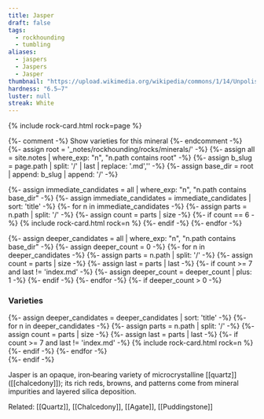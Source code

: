 ```yaml
---
title: Jasper
draft: false
tags:
  - rockhounding
  - tumbling
aliases:
  - jaspers
  - Jaspers
  - Jasper
thumbnail: "https://upload.wikimedia.org/wikipedia/commons/1/14/Unpolished_jasper.jpg"
hardness: "6.5–7"
luster: null
streak: White
---
```

{% include rock-card.html rock=page %}

{%- comment -%} Show varieties for this mineral {%- endcomment -%}
{%- assign root = '_notes/rockhounding/rocks/minerals/' -%}
{%- assign all = site.notes | where_exp: "n", "n.path contains root" -%}
{%- assign b_slug = page.path | split: '/' | last | replace: '.md','' -%}
{%- assign base_dir = root | append: b_slug | append: '/' -%}

<div class="rock-card-grid">
  {%- assign immediate_candidates = all | where_exp: "n", "n.path contains base_dir" -%}
  {%- assign immediate_candidates = immediate_candidates | sort: 'title' -%}
  {%- for n in immediate_candidates -%}
    {%- assign parts = n.path | split: '/' -%}
    {%- assign count = parts | size -%}
    {%- if count == 6 -%}
      {% include rock-card.html rock=n %}
    {%- endif -%}
  {%- endfor -%}
</div>

{%- assign deeper_candidates = all | where_exp: "n", "n.path contains base_dir" -%}
{%- assign deeper_count = 0 -%}
{%- for n in deeper_candidates -%}
  {%- assign parts = n.path | split: '/' -%}
  {%- assign count = parts | size -%}
  {%- assign last = parts | last -%}
  {%- if count >= 7 and last != 'index.md' -%}
    {%- assign deeper_count = deeper_count | plus: 1 -%}
  {%- endif -%}
{%- endfor -%}
{%- if deeper_count > 0 -%}
  <h3>Varieties</h3>
  <div class="rock-card-grid">
    {%- assign deeper_candidates = deeper_candidates | sort: 'title' -%}
    {%- for n in deeper_candidates -%}
      {%- assign parts = n.path | split: '/' -%}
      {%- assign count = parts | size -%}
      {%- assign last = parts | last -%}
      {%- if count >= 7 and last != 'index.md' -%}
        {% include rock-card.html rock=n %}
      {%- endif -%}
    {%- endfor -%}
  </div>
{%- endif -%}

Jasper is an opaque, iron‑bearing variety of microcrystalline [[quartz]] ([[chalcedony]]); its rich reds, browns, and patterns come from mineral impurities and layered silica deposition.

Related: [[Quartz]], [[Chalcedony]], [[Agate]], [[Puddingstone]]
